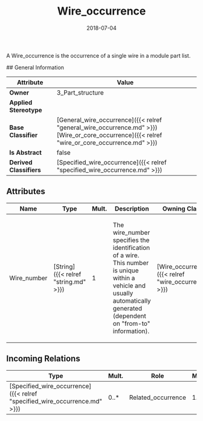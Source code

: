 ﻿---
title: Wire_occurrence
toc: false
type: specs
date: "2018-07-04"
draft: false
specification: KBL
version: 2.5
documentType: "Recommendation"
elementType: Class
classes:
  - Wire_occurrence
menu_name: kbl-2.5
---
<p>A Wire_occurrence is the occurrence of a single wire in a module part list.</p>
## General Information

| Attribute               | Value |
|-------------------------|-------|
| **Owner**               | 3_Part_structure |
| **Applied Stereotype**  |   |
| **Base Classifier**     | [General_wire_occurrence]({{< relref "general_wire_occurrence.md" >}})<br/> [Wire_or_core_occurrence]({{< relref "wire_or_core_occurrence.md" >}})<br/>  |
| **Is Abstract**         | false |
| **Derived Classifiers** | [Specified_wire_occurrence]({{< relref "specified_wire_occurrence.md" >}}) |

## Attributes
|  Name  |  Type  |  Mult.  |  Description  |  Owning Classifier  |
|--------|--------|---------|---------------|--------------|
|Wire_number | [String]({{< relref "string.md" >}}) | 1 | <p>The wire_number specifies the identification of a wire. This number is unique within a vehicle and usually automatically generated (dependent on "from-to" information).</p> | [Wire_occurrence]({{< relref "wire_occurrence.md" >}}) |

##  Incoming Relations
|    Type  |   Mult.  |   Role    |   Mult.   |   Description  |
|----------|----------|-----------|-----------|----------------|
| [Specified_wire_occurrence]({{< relref "specified_wire_occurrence.md" >}}) | 0..* | Related_occurrence | 1..* |  |
